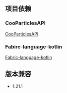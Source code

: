 ## 项目依赖
### CooParticlesAPI
[CooParticlesAPI](https://github.com/CooStack/CooParticlesAPI/releases/tag/1.5)
### Fabirc-language-kotlin
[Fabric-language-kotlin](https://github.com/FabricMC/fabric-language-kotlin/releases/tag/1.13.2%2Bkotlin.2.1.20)
## 版本兼容
- 1.21.1
  
